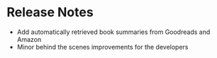 # Release Notes
- Add automatically retrieved book summaries from Goodreads and Amazon
- Minor behind the scenes improvements for the developers
